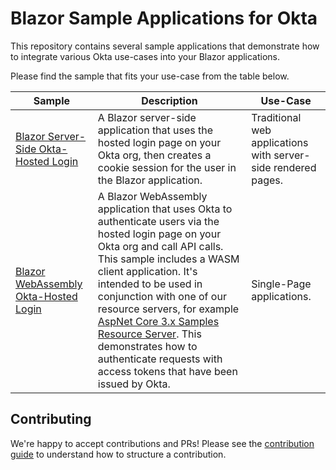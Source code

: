 # Blazor Sample Applications for Okta

This repository contains several sample applications that demonstrate how to integrate various Okta use-cases into your Blazor applications.

Please find the sample that fits your use-case from the table below.


| Sample | Description | Use-Case |
|--------|-------------|----------|
| [Blazor Server-Side Okta-Hosted Login](/server-side/okta-hosted-login) | A Blazor server-side application that uses the hosted login page on your Okta org, then creates a cookie session for the user in the Blazor application. | Traditional web applications with server-side rendered pages. |
| [Blazor WebAssembly Okta-Hosted Login](/web-assembly/okta-hosted-login) |  A Blazor WebAssembly application that uses Okta to authenticate users via the hosted login page on your Okta org and call API calls. This sample includes a WASM client application. It's intended to be used in conjunction with one of our resource servers, for example [AspNet Core 3.x Samples Resource Server](https://github.com/okta/samples-aspnetcore/tree/master/samples-aspnetcore-3x/resource-server). This demonstrates how to authenticate requests with access tokens that have been issued by Okta. | Single-Page applications. |


## Contributing
 
We're happy to accept contributions and PRs! Please see the [contribution guide](CONTRIBUTING.md) to understand how to structure a contribution.
